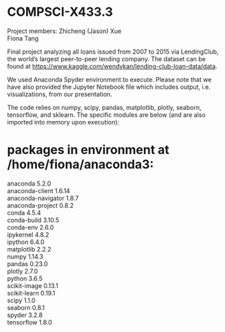 # COMPSCI-X433.3

Project members: 
Zhicheng (Jason) Xue    
Fiona Tang

Final project analyzing all loans issued from 2007 to 2015 via LendingClub, the world’s largest peer-to-peer lending company. The dataset can be found at https://www.kaggle.com/wendykan/lending-club-loan-data/data.

We used Anaconda Spyder environment to execute. Please note that we have also provided the Jupyter Notebook file which includes output, i.e. visualizations, from our presentation.

The code relies on numpy, scipy, pandas, matplotlib, plotly, seaborn, tensorflow, and sklearn. The specific modules are below (and are also imported into memory upon execution):

# packages in environment at /home/fiona/anaconda3:
anaconda 5.2.0    
anaconda-client 1.6.14     
anaconda-navigator 1.8.7     
anaconda-project 0.8.2     
conda 4.5.4            
conda-build 3.10.5            
conda-env 2.6.0          
ipykernel 4.8.2                
ipython 6.4.0              
matplotlib 2.2.2         
numpy 1.14.3       
pandas 0.23.0      
plotly 2.7.0              
python 3.6.5            
scikit-image 0.13.1      
scikit-learn 0.19.1  
scipy 1.1.0         
seaborn 0.8.1    
spyder 3.2.8             
tensorflow 1.8.0 
